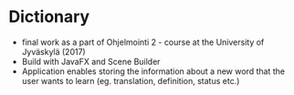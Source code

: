 # Dictionary
* final work as a part of Ohjelmointi 2 - course at the University of Jyväskylä (2017)
* Build with JavaFX and Scene Builder
* Application enables storing the information about a new word that the user wants to learn (eg. translation, definition, status etc.)
